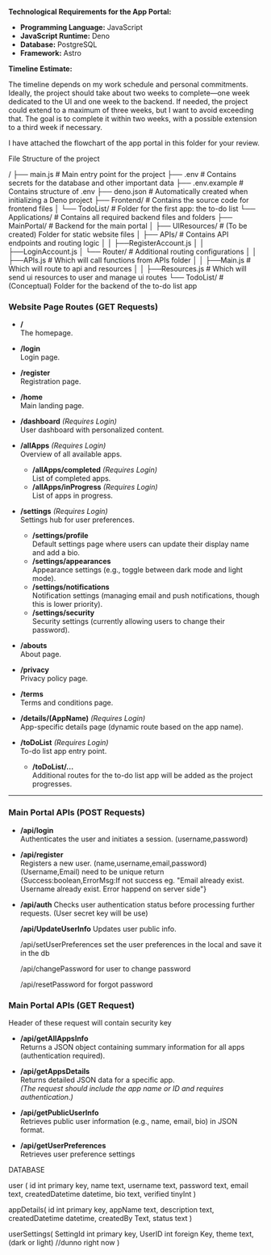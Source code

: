 **Technological Requirements for the App Portal:**

- **Programming Language:** JavaScript
- **JavaScript Runtime:** Deno
- **Database:** PostgreSQL
- **Framework:** Astro

**Timeline Estimate:**

The timeline depends on my work schedule and personal commitments. Ideally, the project should take about two weeks to complete—one week dedicated to the UI and one week to the backend. If needed, the project could extend to a maximum of three weeks, but I want to avoid exceeding that. The goal is to complete it within two weeks, with a possible extension to a third week if necessary.

I have attached the flowchart of the app portal in this folder for your review.

File Structure of the project

/
├── main.js             # Main entry point for the project
├── .env                # Contains secrets for the database and other important data
├── .env.example    # Contains structure of .env
├── deno.json           # Automatically created when initializing a Deno project
├── Frontend/           # Contains the source code for frontend files
│   └── TodoList/       # Folder for the first app: the to-do list
└── Applications/       # Contains all required backend files and folders
    ├── MainPortal/     # Backend for the main portal
    │   ├── UIResources/  # (To be created) Folder for static website files
    │   ├── APIs/         # Contains API endpoints and routing logic
	│   │   ├──RegisterAccount.js 
	│   │   ├──LoginAccount.js 
    │   └── Router/       # Additional routing configurations
    │   │   ├──APIs.js # Which will call functions from APIs folder
    │   │   ├──Main.js # Which will route to api and resources
    │   │   ├──Resources.js # Which will send ui resources to user and manage ui routes
    └── TodoList/       # (Conceptual) Folder for the backend of the to-do list app

### Website Page Routes (GET Requests)

- **/**  
    The homepage.
    
- **/login**  
    Login page.
    
- **/register**  
    Registration page.
    
- **/home**  
    Main landing page.
    
- **/dashboard** _(Requires Login)_  
    User dashboard with personalized content.
    
- **/allApps** _(Requires Login)_  
    Overview of all available apps.
    
    - **/allApps/completed** _(Requires Login)_  
        List of completed apps.
    - **/allApps/inProgress** _(Requires Login)_  
        List of apps in progress.
- **/settings** _(Requires Login)_  
    Settings hub for user preferences.
    
    - **/settings/profile**  
        Default settings page where users can update their display name and add a bio.
    - **/settings/appearances**  
        Appearance settings (e.g., toggle between dark mode and light mode).
    - **/settings/notifications**  
        Notification settings (managing email and push notifications, though this is lower priority).
    - **/settings/security**  
        Security settings (currently allowing users to change their password).
- **/abouts**  
    About page.
    
- **/privacy**  
    Privacy policy page.
    
- **/terms**  
    Terms and conditions page.
    
- **/details/(AppName)** _(Requires Login)_  
    App-specific details page (dynamic route based on the app name).
    
- **/toDoList** _(Requires Login)_  
    To-do list app entry point.
    
    - **/toDoList/...**  
        Additional routes for the to-do list app will be added as the project progresses.

---

### Main Portal APIs (POST Requests)

- **/api/login**  
    Authenticates the user and initiates a session.
    (username,password)
    
- **/api/register**  
    Registers a new user.
    (name,username,email,password)
	    (Username,Email) need to be unique
	    return {Success:boolean,ErrorMsg:If not success eg. "Email already exist. Username already exist. Error happend on server side"}
    
- **/api/auth**
    Checks user authentication status before processing further requests.
  (User secret key will be use)

	**/api/UpdateUserInfo**
	Updates user public info.
	
	
	/api/setUserPreferences
	set the user preferences in the local and save it in the db


	/api/changePassword
	for user to change password

	/api/resetPassword
	for forgot password

### Main Portal APIs (GET Request)
Header of these request will contain security key

- **/api/getAllAppsInfo**  
    Returns a JSON object containing summary information for all apps (authentication required).
    
- **/api/getAppsDetails**  
    Returns detailed JSON data for a specific app.  
    _(The request should include the app name or ID and requires authentication.)_
    
- **/api/getPublicUserInfo**  
    Retrieves public user information (e.g., name, email, bio) in JSON format.
    
- **/api/getUserPreferences**  
    Retrieves user preference settings

DATABASE

user (
id int primary key,
name text,
username text,
password text,
email text,
createdDatetime datetime,
bio text,
verified tinyInt
)

appDetails(
id int primary key,
appName text,
description text,
createdDatetime datetime,
createdBy Text,
status text
)

userSettings(
SettingId int primary key,
UserID int foreign Key,
theme text,(dark or light)
//dunno right now
)